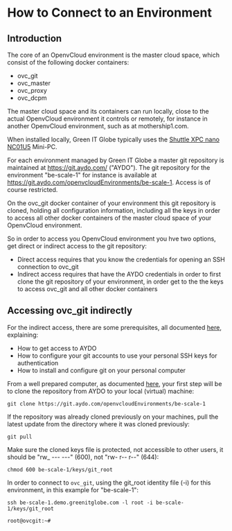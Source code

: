 # How to Connect to an Environment

## Introduction

The core of an OpenvCloud environment is the master cloud space, which consist of the following docker containers:
- ovc_git
- ovc_master
- ovc_proxy
- ovc_dcpm

The master cloud space and its containers can run locally, close to the actual OpenvCloud environment it controls or remotely, for instance in another OpenvCloud environment, such as at mothership1.com.

When installed locally, Green IT Globe typically uses the [Shuttle XPC nano NC01U5](http://www.shuttle.eu/products/nano/nc01u5/) Mini-PC.

For each environment managed by Green IT Globe a master git repository is maintained at https://git.aydo.com/ ("AYDO"). The git repository for the environment "be-scale-1" for instance is available at https://git.aydo.com/openvcloudEnvironments/be-scale-1. Access is of course restricted.

On the ovc_git docker container of your environment this git repository is cloned, holding all configuration information, including all the keys in order to access all other docker containers of the master cloud space of your OpenvCloud environment.

So in order to access you OpenvCloud environment you hve two options, get direct or indirect access to the git repository:

- Direct access requires that you know the credentials for opening an SSH connection to ovc_git
- Indirect access requires that have the AYDO credentials in order to first clone the git repository of your environment, in order get to the the keys to access ovc_git and all other docker containers


## Accessing ovc_git indirectly

For the indirect access, there are some prerequisites, all documented [here](preparing_for_indirect_access.md), explaining:
- How to get access to AYDO
- How to configure your git accounts to use your personal SSH keys for authentication
- How to install and configure git on your personal computer

From a well prepared computer, as documented [here](preparing_for_indirect_access.md), your first step will be to clone the repository from AYDO to your local (virtual) machine:
```
git clone https://git.aydo.com/openvcloudEnvironments/be-scale-1
```

If the repository was already cloned previously on your machines, pull the latest update from the directory where it was cloned previously:
```
git pull
```

Make sure the cloned keys file is protected, not accessible to other users, it should be "rw_ --- ---" (600), not "rw- r-- r--" (644):
```
chmod 600 be-scale-1/keys/git_root
```

In order to connect to `ovc_git`, using the git_root identity file (-i) for this environment, in this example for "be-scale-1":
```
ssh be-scale-1.demo.greenitglobe.com -l root -i be-scale-1/keys/git_root

root@ovcgit:~#
```
